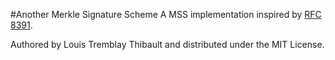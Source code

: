 #Another Merkle Signature Scheme
A MSS implementation inspired by [RFC 8391](https://datatracker.ietf.org/doc/html/rfc8391).

Authored by Louis Tremblay Thibault and distributed under the MIT License. 



